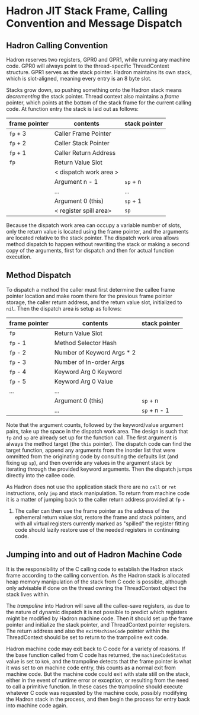 # Hadron JIT Stack Frame, Calling Convention and Message Dispatch

## Hadron Calling Convention

Hadron reserves two registers, GPR0 and GPR1, while running any machine code. GPR0 will always point to the
thread-specific ThreadContext structure. GPR1 serves as the stack pointer. Hadron maintains its own stack, which is
slot-aligned, meaning every entry is an 8 byte slot.

Stacks grow down, so pushing something onto the Hadron stack means *decrementing* the stack pointer. Thread context also
maintains a *frame* pointer, which points at the bottom of the stack frame for the current calling code. At function
entry the stack is laid out as follows:

| frame pointer | contents               | stack pointer |
|---------------|------------------------|---------------|
| `fp` + 3      | Caller Frame Pointer   |               |
| `fp` + 2      | Caller Stack Pointer   |               |
| `fp` + 1      | Caller Return Address  |               |
| `fp`          | Return Value Slot      |               | // decision - just use ARG0 slot
|               | < dispatch work area > |               |
|               | Argument n - 1         | `sp` + n      |
|               |  ...                   |  ...          |
|               | Argument 0 (this)      | `sp` + 1      |
|               | < register spill area> | `sp`          |

Because the dispatch work area can occupy a variable number of slots, only the return value is located using the frame
pointer, and the arguments are located relative to the stack pointer. The dispatch work area allows method dispatch to
happen without rewriting the stack or making a second copy of the arguments, first for dispatch and then for actual
function execution.

## Method Dispatch

To dispatch a method the caller must first determine the callee frame pointer location and make room there for the
previous frame pointer storage, the caller return address, and the return value slot, initialized to `nil`. Then the
dispatch area is setup as follows:

| frame pointer | contents                   | stack pointer |
|---------------|----------------------------|---------------|
| `fp`          | Return Value Slot          |               |
| `fp` - 1      | Method Selector Hash       |               |
| `fp` - 2      | Number of Keyword Args * 2 |               |
| `fp` - 3      | Number of In-order Args    |               |
| `fp` - 4      | Keyword Arg 0 Keyword      |               |
| `fp` - 5      | Keyword Arg 0 Value        |               |
|  ...          | ...                        |               |
|               | Argument 0 (this)          | `sp` + n      |
|               | ...                        | `sp` + n - 1  |

Note that the argument counts, followed by the keyword/value argument pairs, take up the space in the dispatch work
area. The design is such that `fp` and `sp` are already set up for the function call. The first argument is always the
method target (the `this` pointer). The dispatch code can find the target function, append any arguments from the
inorder list that were ommitted from the originating code by consulting the defaults list (and fixing up `sp`), and then
override any values in the argument stack by iterating through the provided keyword arguments. Then the dispatch jumps
directly into the callee code.

As Hadron does not use the application stack there are no `call` or `ret` instructions, only `jmp` and stack
manipulation. To return from machine code it is a matter of jumping back to the caller return address provided at `fp` +
1. The caller can then use the frame pointer as the address of the ephemeral return value slot, restore the frame and
stack pointers, and with all virtual registers currently marked as "spilled" the register fitting code should lazily
restore use of the needed registers in continuing code.

## Jumping into and out of Hadron Machine Code

It is the responsibility of the C calling code to establish the Hadron stack frame according to the calling convention.
As the Hadron stack is allocated heap memory manipulation of the stack from C code is possible, although only advisable
if done on the thread owning the ThreadContext object the stack lives within.

The *trampoline* into Hadron will save all the callee-save registers, as due to the nature of dynamic dispatch it is not
possible to predict which registers might be modified by Hadron machine code. Then it should set up the frame pointer
and initialize the stack pointer, and ThreadContext pointer registers. The return address and also the `exitMachineCode`
pointer within the ThreadContext should be set to return to the trampoline exit code.

Hadron machine code may exit back to C code for a variety of reasons. If the base function called from C code has
returned, the `machineCodeStatus` value is set to `kOk`, and the trampoline detects that the frame pointer is what it
was set to on machine code entry, this counts as a normal exit from machine code. But the machine code could exit with
state still on the stack, either in the event of runtime error or exception, or resulting from the need to call a
primitive function. In these cases the trampoline should execute whatever C code was requested by the machine code,
possibly modifying the Hadron stack in the process, and then begin the process for entry back into machine code again.
